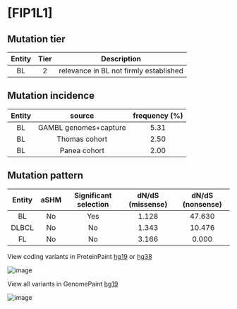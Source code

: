 # [FIP1L1]

## Mutation tier

|Entity|Tier|Description                           |
|:------:|:----:|--------------------------------------|
|BL    |2   |relevance in BL not firmly established|
## Mutation incidence

|Entity|source               |frequency (%)|
|:------:|:---------------------:|:-------------:|
|BL    |GAMBL genomes+capture|5.31         |
|BL    |Thomas cohort        |2.50         |
|BL    |Panea cohort         |2.00         |

## Mutation pattern

|Entity|aSHM|Significant selection|dN/dS (missense)|dN/dS (nonsense)|
|:------:|:----:|:---------------------:|:----------------:|:----------------:|
|BL    |No  |Yes                  |1.128           |47.630          |
|DLBCL |No  |No                   |1.343           |10.476          |
|FL    |No  |No                   |3.166           | 0.000          |



View coding variants in ProteinPaint [hg19](https://www.bcgsc.ca/downloads/morinlab/GAMBL/test/genes/FIP1L1_protein.html)  or [hg38](https://www.bcgsc.ca/downloads/morinlab/GAMBL/test/genes/FIP1L1_protein_hg38.html)

![image](../../images/proteinpaint/FIP1L1_NM_030917.svg)

View all variants in GenomePaint [hg19](https://www.bcgsc.ca/downloads/morinlab/GAMBL/test/genes/FIP1L1.html)

![image](../../images/proteinpaint/FIP1L1.svg)
